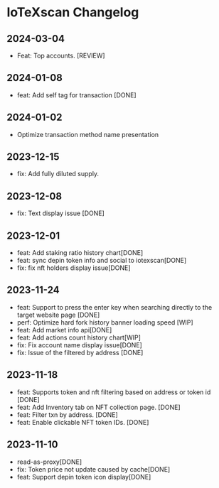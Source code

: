 # IoTeXscan Changelog
## 2024-03-04
- Feat: Top accounts. [REVIEW]

## 2024-01-08
- feat: Add self tag for transaction [DONE]
## 2024-01-02
- Optimize transaction method name presentation

## 2023-12-15
- fix: Add fully diluted supply.

## 2023-12-08
- fix: Text display issue [DONE]

## 2023-12-01
- feat: Add staking ratio history chart[DONE]
- feat: sync depin token info and social to iotexscan[DONE]
- fix: fix nft holders display issue[DONE]

## 2023-11-24
- feat: Support to press the enter key when searching directly to the target website page [DONE]
- perf: Optimize hard fork history banner loading speed [WIP]
- feat: Add market info api[DONE]
- feat: Add actions count history chart[WIP]
- fix: Fix account name display issue[DONE] 
- fix: Issue of the filtered by address [DONE]

## 2023-11-18
- feat: Supports token and nft filtering based on address or token id [DONE]
- feat: Add Inventory tab on NFT collection page. [DONE]
- feat: Filter txn by address. [DONE]
- feat: Enable clickable NFT token IDs. [DONE]
## 2023-11-10
- read-as-proxy[DONE]
- fix: Token price not update caused by cache[DONE]
- feat: Support depin token icon display[DONE]
